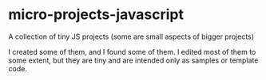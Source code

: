 # micro-projects-javascript
A collection of tiny JS projects (some are small aspects of bigger projects)

I created some of them, and I found some of them. I edited most of them to some extent, but they are tiny and are intended only as samples or template code.
